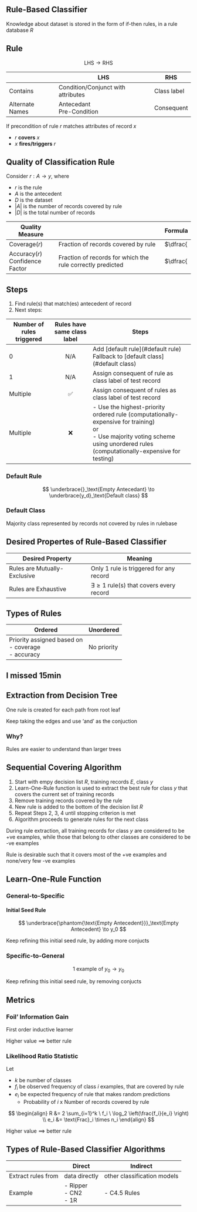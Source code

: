 ## Rule-Based Classifier

Knowledge about dataset is stored in the form of if-then rules, in a rule database $R$

## Rule

$$
\text{LHS} \to \text{RHS}
$$

|                 | LHS                                | RHS         |
| --------------- | ---------------------------------- | ----------- |
| Contains        | Condition/Conjunct with attributes | Class label |
| Alternate Names | Antecedant<br />Pre-Condition      | Consequent  |

If precondition of rule $r$ matches attributes of record $x$

- $r$ **covers** $x$
- $x$ **fires/triggers** $r$

## Quality of Classification Rule

Consider $r: A \to y$, where

- $r$ is the rule
- $A$ is the antecedent
- $D$ is the dataset
- $|A|$ is the number of records covered by rule
- $|D|$ is the total number of records

| Quality Measure                      |                                                            | Formula                   |
| ------------------------------------ | ---------------------------------------------------------- | ------------------------- |
| Coverage$(r)$                        | Fraction of records covered by rule                        | $\dfrac{|A|}{|D|}$        |
| Accuracy$(r)$<br />Confidence Factor | Fraction of records for which the rule correctly predicted | $\dfrac{|A \cap y|}{|A|}$ |

## Steps

1. Find rule(s) that match(es) antecedent of record
2. Next steps:

| Number of rules triggered | Rules have same class label | Steps                                                        |
| ------------------------- | :-------------------------: | ------------------------------------------------------------ |
| 0                         |             N/A             | Add [default rule](#default rule)<br />Fallback to [default class](#default class) |
| 1                         |             N/A             | Assign consequent of rule as class label of test record      |
| Multiple                  |              ✅              | Assign consequent of rules as class label of test record     |
| Multiple                  |              ❌              | - Use the highest-priority ordered rule (computationally-expensive for training)<br />or<br />- Use majority voting scheme using unordered rules<br />(computationally-expensive for testing) |

### Default Rule

$$
\underbrace{}_\text{Empty Antecedant}
\to
\underbrace{y_d}_\text{Default class}
$$

### Default Class

Majority class represented by records not covered by rules in rulebase

## Desired Propertes of Rule-Based Classifier

| Desired Property             | Meaning                                         |
| ---------------------------- | ----------------------------------------------- |
| Rules are Mutually-Exclusive | Only 1 rule is triggered for any record         |
| Rules are Exhaustive         | $\exists \ge 1$ rule(s) that covers every record |

## Types of Rules

| Ordered                                                    | Unordered   |
| ---------------------------------------------------------- | ----------- |
| Priority assigned based on<br />- coverage<br />- accuracy | No priority |

## I missed 15min

## Extraction from Decision Tree

One rule is created for each path from root leaf

Keep taking the edges and use ‘and’ as the conjuction

### Why?

Rules are easier to understand than larger trees

## Sequential Covering Algorithm

1. Start with empy decision list $R$, training records $E$, class $y$
2. Learn-One-Rule function is used to extract the best rule for class $y$ that covers the current set of training records
3. Remove training records covered by the rule
4. New rule is added to the bottom of the decision list $R$
5. Repeat Steps 2, 3, 4 until stopping criterion is met
6. Algorithm proceeds to generate rules for the next class

During rule extraction, all training records for class $y$ are considered to be +ve examples, while those that belong to other classes are considered to be -ve examples

Rule is desirable such that it covers most of the +ve examples and none/very few -ve examples

## Learn-One-Rule Function

### General-to-Specific

#### Initial Seed Rule

$$
\underbrace{\phantom{\text{Empty Antecedent}}}_\text{Empty Antecedent} \to y_0
$$

Keep refining this initial seed rule, by adding more conjucts

### Specific-to-General

$$
\text{1 example of } y_0 \to y_0
$$

Keep refining this initial seed rule, by removing conjucts

## Metrics

### Foil’ Information Gain

First order inductive learner

Higher value $\implies$ better rule

### Likelihood Ratio Statistic

Let

- $k$ be number of classes
- $f_i$ be observed frequency of class $i$ examples, that are covered by rule
- $e_i$ be expected frequency of rule that makes random predictions
    - Probability of $i$ x Number of records covered by rule

$$
\begin{align}
R
&= 2 \sum_{i=1}^k \  f_i \ \log_2 \left(\frac{f_i}{e_i} \right) \\
e_i
&= \text{Frac}_i \times n_i
\end{align}
$$

Higher value $\implies$ better rule

## Types of Rule-Based Classifier Algorithms

|                    | Direct                      | Indirect                    |
| ------------------ | --------------------------- | --------------------------- |
| Extract rules from | data directly               | other classification models |
| Example            | - Ripper<br/>- CN2<br/>- 1R | - C4.5 Rules                |

